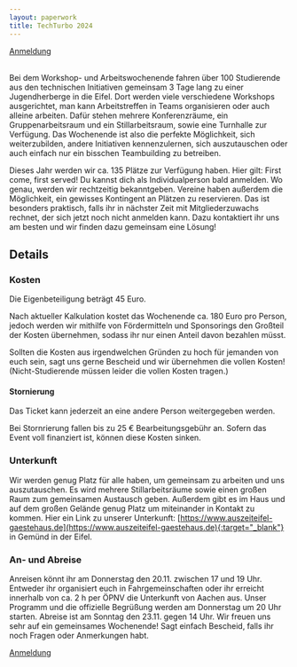 ```yaml
---
layout: paperwork
title: TechTurbo 2024
---
```


<div class="row">
  <div style="margin-left: auto; margin-right: auto;"><a href="https://shop.techaachen.de/TechAachen/TT25/" class="btn btn-primary btn-xl" title="Anmeldung">Anmeldung</a></div>
</div>
<br />

Bei dem Workshop- und Arbeitswochenende fahren über 100 Studierende aus den technischen Initiativen gemeinsam 3 Tage lang zu einer Jugendherberge in die Eifel. Dort werden viele verschiedene Workshops ausgerichtet, man kann Arbeitstreffen in Teams organisieren oder auch alleine arbeiten. Dafür stehen mehrere Konferenzräume, ein Gruppenarbeitsraum und ein Stillarbeitsraum, sowie eine Turnhalle zur Verfügung. 
Das Wochenende ist also die perfekte Möglichkeit, sich weiterzubilden, andere Initiativen kennenzulernen, sich auszutauschen oder auch einfach nur ein bisschen Teambuilding zu betreiben.

Dieses Jahr werden wir ca. 135 Plätze zur Verfügung haben. Hier gilt: First come, first served!
Du kannst dich als Individualperson bald anmelden. Wo genau, werden wir rechtzeitig bekanntgeben.
Vereine haben außerdem die Möglichkeit, ein gewisses Kontingent an Plätzen zu reservieren. Das ist besonders praktisch, falls ihr in nächster Zeit mit Mitgliederzuwachs rechnet, der sich jetzt noch nicht anmelden kann. Dazu kontaktiert ihr uns am besten und wir finden dazu gemeinsam eine Lösung!

## Details

### Kosten

Die Eigenbeteiligung beträgt 45 Euro.

Nach aktueller Kalkulation kostet das Wochenende ca. 180 Euro pro Person, jedoch werden wir mithilfe von Fördermitteln und Sponsorings den Großteil der Kosten übernehmen, sodass ihr nur einen Anteil davon bezahlen müsst.

Sollten die Kosten aus irgendwelchen Gründen zu hoch für jemanden von euch sein, sagt uns gerne Bescheid und wir übernehmen die vollen Kosten!
(Nicht-Studierende müssen leider die vollen Kosten tragen.)

#### Stornierung

Das Ticket kann jederzeit an eine andere Person weitergegeben werden.

Bei Stornrierung fallen bis zu 25 € Bearbeitungsgebühr an. Sofern das Event voll finanziert ist, können diese Kosten sinken.

### Unterkunft

Wir werden genug Platz für alle haben, um gemeinsam zu arbeiten und uns auszutauschen. Es wird mehrere Stillarbeitsräume sowie einen großen Raum zum gemeinsamen Austausch geben. Außerdem gibt es im Haus und auf dem großen Gelände genug Platz um miteinander in Kontakt zu kommen. Hier ein Link zu unserer Unterkunft: [https://www.auszeiteifel-gaestehaus.de](https://www.auszeiteifel-gaestehaus.de){:target="_blank"} in Gemünd in der Eifel.

### An- und Abreise

Anreisen könnt ihr am Donnerstag den 20.11. zwischen 17 und 19 Uhr. Entweder ihr organisiert euch in Fahrgemeinschaften oder ihr erreicht innerhalb von ca. 2 h per ÖPNV die Unterkunft von Aachen aus.
Unser Programm und die offizielle Begrüßung werden am Donnerstag um 20 Uhr starten. Abreise ist am Sonntag den 23.11. gegen 14 Uhr.
Wir freuen uns sehr auf ein gemeinsames Wochenende! Sagt einfach Bescheid, falls ihr noch Fragen oder Anmerkungen habt.

<div class="row">
  <div style="margin-left: auto; margin-right: auto;"><a href="https://shop.techaachen.de/TechAachen/TT25/" class="btn btn-primary btn-xl" title="Anmeldung">Anmeldung</a></div>
</div>
<br />


